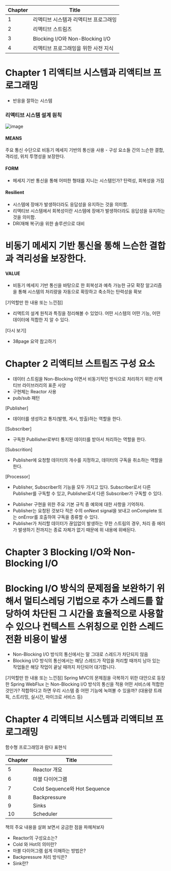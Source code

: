 | Chapter | Title |
| -- | -- |
| 1 | 리액티브 시스템과 리액티브 프로그래밍 |
| 2 | 리액티브 스트림즈 |
| 3 | Blocking I/O와 Non-Blocking I/O |
| 4 | 리액티브 프로그래밍을 위한 사전 지식 |

# Chapter 1 리액티브 시스템과 리액티브 프로그래밍
* 반응을 잘하는 시스템

### 리액티브 시스템 설계 원칙
![image](https://github.com/JAVA-JIKIMI/reactive-programming/assets/7133516/553cb2d8-a106-4ecb-9a45-6e6e7b9b7078)

#### MEANS
주요 통신 수단으로 비동기 메세지 기반의 통신을 사용 - 구성 요소들 간의 느슨한 결합, 격리성, 위치 투명성을 보장한다.

#### FORM 
- 메세지 기반 통신을 통해 어떠한 형태를 지니는 시스템인가? 탄력성, 회복성을 가짐

#### Resilient 
- 시스템에 장애가 발생하더라도 응답성을 유지하는 것을 의미함.
- 리액티브 시스템에서 회복성이란 시스템에 장애가 발생하더라도 응답성을 유지하는 것을 의미함.
- DR(재해 복구)을 위한 솔루션으로 대비

# 비동기 메세지 기반 통신을 통해 느슨한 결합과 격리성을 보장한다.

#### VALUE
- 비동기 메세지 기반 통신을 바탕으로 한 회복성과 예측 가능한 규모 확장 알고리즘을 통해 시스템의 처리량을 자동으로 확장하고 축소하는 탄력성을 확보

[기억할만 한 내용 또는 느낀점]
* 리액트의 설계 원칙과 특징을 정리해볼 수 있었다. 어떤 시스템의 어떤 기능, 어떤 데이터에 적합한 지 알 수 있다. 

[다시 보기]
* 38page 요약 참고하기

   
# Chapter 2 리액티브 스트림즈 구성 요소
- 데이터 스트림을 Non-Blocking 이면서 비동기적인 방식으로 처리하기 위한 리액티브 라이브러리의 표준 사양
- 구현체는 Reactor 사용
- pub/sub 패턴

[Publisher]
* 데이터를 생성하고 통지(발행, 게시, 방출)하는 역할을 한다.

[Subscriber] 
* 구독한 Publlisher로부터 통지된 데이터를 받아서 처리하는 역할을 한다.

[Subscrition]
* Publisher에 요청할 데이터의 개수를 지정하고, 데이터의 구독을 취소하는 역할을 한다. 

[Processor]
* Publisher, Subscriber의 기능을 모두 가지고 있다. Subscriber로서 다른 Publisher를 구독할 수 있고, Publisher로서 다른 Subscriber가 구독할 수 있다.

- Publisher 구현을 위한 주요 기본 규칙 중 예외에 대한 사항을 기억하자.
- Publisher는 요청된 것보다 적은 수의 onNext signal을 보내고 onComplete 또는 onError를 호출하여 구독을 종류할 수 있다. 
- Publisher가 처리할 데이터가 끊임없이 발생하는 무한 스트림의 경우, 처리 중 에러가 발생하기 전까지는 종료 자체가 없기 때문에 위 내용에 위배된다. 



# Chapter 3 Blocking I/O와 Non-Blocking I/O 
# Blocking I/O 방식의 문제점을 보완하기 위해서 멀티스레딩 기법으로 추가 스레드를 할당하여 차단된 그 시간을 효율적으로 사용할 수 있으나 컨텍스트 스위칭으로 인한 스레드 전환 비용이 발생
- Non-Blocking I/O 방식의 통신에서는 말 그대로 스레드가 차단되지 않음
- Blocking I/O 방식의 통신에서는 해당 스레드가 작업을 처리할 때까지 남아 있는 작업들은 해당 작업이 끝날 때까지 차단되어 대기합니다. 

[기억할만 한 내용 또는 느낀점]
Spring MVC의 문제점을 극복하기 위한 대안으로 등장한 Spring WebFlux 는 Non-Blocking I/O 방식의 통신을 적용
어떤 서비스에 적합한 것인가? 적합하다고 하면 우리 시스템 중 어떤 기능에 녹여볼 수 있을까? (대용량 트래픽, 스트리밍, 실시간, 마이크로 서비스 등)

# Chapter 4 리액티브 시스템과 리액티브 프로그래밍
함수형 프로그래밍과 람다 표현식



| Chapter | Title |
| -- | -- |
| 5 | Reactor 개요 |
| 6 | 마블 다이어그램 |
| 7 | Cold Sequence와 Hot Sequence |  
| 8 | Backpressure |
| 9 | Sinks |
| 10 | Scheduler |

책의 주요 내용을 살펴 보면서 궁금한 점을 파헤쳐보자
* Reactor의 구성요소는?
* Cold 와 Hot의 의미란?
* 마블 다이어그램 쉽게 이해하는 방법은?
* Backpressure 처리 방식은?
* Sink란?


 
